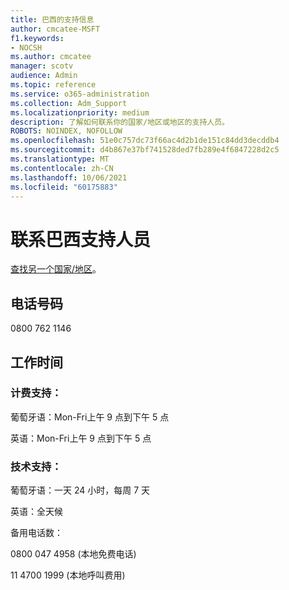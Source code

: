```yaml
---
title: 巴西的支持信息
author: cmcatee-MSFT
f1.keywords:
- NOCSH
ms.author: cmcatee
manager: scotv
audience: Admin
ms.topic: reference
ms.service: o365-administration
ms.collection: Adm_Support
ms.localizationpriority: medium
description: 了解如何联系你的国家/地区或地区的支持人员。
ROBOTS: NOINDEX, NOFOLLOW
ms.openlocfilehash: 51e0c757dc73f66ac4d2b1de151c84dd3decddb4
ms.sourcegitcommit: d4b867e37bf741528ded7fb289e4f6847228d2c5
ms.translationtype: MT
ms.contentlocale: zh-CN
ms.lasthandoff: 10/06/2021
ms.locfileid: "60175883"
---
```

# <a name="contact-support-for-brazil"></a>联系巴西支持人员

[查找另一个国家/地区](../../business-video/get-help-support.md)。

## <a name="phone-number"></a>电话号码
0800 762 1146

## <a name="hours"></a>工作时间
### <a name="billing-support"></a>计费支持：

葡萄牙语：Mon-Fri上午 9 点到下午 5 点

英语：Mon-Fri上午 9 点到下午 5 点

### <a name="technical-support"></a>技术支持：

葡萄牙语：一天 24 小时，每周 7 天

英语：全天候

备用电话数：

0800 047 4958 (本地免费电话) 

11 4700 1999 (本地呼叫费用) 
